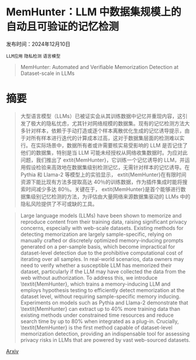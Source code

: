 # MemHunter：LLM 中数据集规模上的自动且可验证的记忆检测

发布时间：2024年12月10日

`LLM应用` `隐私检测` `语言模型`

> MemHunter: Automated and Verifiable Memorization Detection at Dataset-scale in LLMs

# 摘要

> 大型语言模型（LLMs）已被证实会从其训练数据中记忆并重现内容，这引发了极大的隐私忧虑，尤其针对网络规模的数据集。现有的记忆检测方法大多针对样本，依赖于手动打造或逐个样本离散优化生成的记忆诱导提示，由于对所有样本进行迭代的计算成本过高，这对于数据集层面的检测难以实行。在实际场景中，数据所有者或许需要核实易受影响的 LLM 是否记住了他们的数据集，特别是当 LLM 可能未经授权从网络收集数据时。为应对此问题，我们推出了	extit{MemHunter}，它训练一个记忆诱导的 LLM，并运用假设检验来高效地在数据集级别检测记忆，无需针对样本的记忆诱导。在 Pythia 和 Llama-2 等模型上的实验显示，	extit{MemHunter}在有限时间资源下能比现有方法多提取高达 40％的训练数据，作为插件集成时能将搜索时间减少多达 80％。关键在于，	extit{MemHunter}是首个能够进行数据集级别记忆检测的方法，为评估由大量网络来源数据集驱动的 LLMs 中的隐私风险提供了不可或缺的工具。

> Large language models (LLMs) have been shown to memorize and reproduce content from their training data, raising significant privacy concerns, especially with web-scale datasets. Existing methods for detecting memorization are largely sample-specific, relying on manually crafted or discretely optimized memory-inducing prompts generated on a per-sample basis, which become impractical for dataset-level detection due to the prohibitive computational cost of iterating over all samples. In real-world scenarios, data owners may need to verify whether a susceptible LLM has memorized their dataset, particularly if the LLM may have collected the data from the web without authorization. To address this, we introduce \textit{MemHunter}, which trains a memory-inducing LLM and employs hypothesis testing to efficiently detect memorization at the dataset level, without requiring sample-specific memory inducing. Experiments on models such as Pythia and Llama-2 demonstrate that \textit{MemHunter} can extract up to 40\% more training data than existing methods under constrained time resources and reduce search time by up to 80\% when integrated as a plug-in. Crucially, \textit{MemHunter} is the first method capable of dataset-level memorization detection, providing an indispensable tool for assessing privacy risks in LLMs that are powered by vast web-sourced datasets.

[Arxiv](https://arxiv.org/abs/2412.07261)